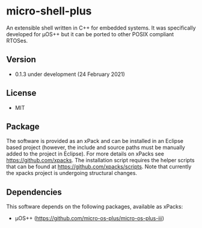 # micro-shell-plus
An extensible shell written in C++ for embedded systems. It was specifically developed for µOS++ but it can be ported to other POSIX compliant RTOSes.

## Version
* 0.1.3 under development (24 February 2021)

## License
* MIT

## Package
The software is provided as an xPack and can be installed in an Eclipse based project (however, the include and source paths must be manually added to the project in Eclipse). For more details on xPacks see https://github.com/xpacks. The installation script requires the helper scripts that can be found at https://github.com/xpacks/scripts. Note that currently the xpacks project is undergoing structural changes.

## Dependencies
This software depends on the following packages, available as xPacks:
* µOS++ (https://github.com/micro-os-plus/micro-os-plus-iii)

